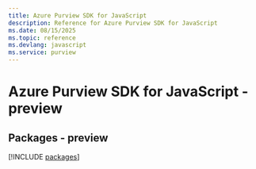 ```yaml
---
title: Azure Purview SDK for JavaScript
description: Reference for Azure Purview SDK for JavaScript
ms.date: 08/15/2025
ms.topic: reference
ms.devlang: javascript
ms.service: purview
---
```

# Azure Purview SDK for JavaScript - preview
## Packages - preview
[!INCLUDE [packages](purview-index.md)]